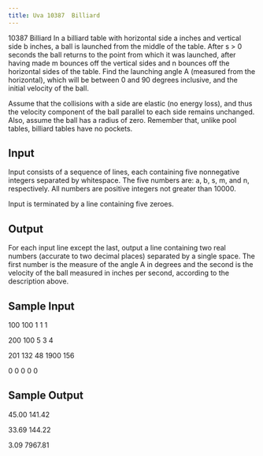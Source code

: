 ```yaml
---
title: Uva 10387  Billiard
---
```


10387 Billiard
In a billiard table with horizontal side a inches and vertical side b inches, a ball is launched from the
middle of the table. After s > 0 seconds the ball returns to the point from which it was launched,
after having made m bounces off the vertical sides and n bounces off the horizontal sides of the table.
Find the launching angle A (measured from the horizontal), which will be between 0 and 90 degrees
inclusive, and the initial velocity of the ball.

Assume that the collisions with a side are elastic (no energy loss), and thus the velocity component of
the ball parallel to each side remains unchanged. Also, assume the ball has a radius of zero. Remember
that, unlike pool tables, billiard tables have no pockets.

## Input
Input consists of a sequence of lines, each containing five nonnegative integers separated by whitespace.
The five numbers are: a, b, s, m, and n, respectively. All numbers are positive integers not greater
than 10000.

Input is terminated by a line containing five zeroes.

## Output
For each input line except the last, output a line containing two real numbers (accurate to two decimal
places) separated by a single space. The first number is the measure of the angle A in degrees and the
second is the velocity of the ball measured in inches per second, according to the description above.

## Sample Input
<p>100 100 1 1 1</p><p>200 100 5 3 4</p><p>201 132 48 1900 156</p><p>0 0 0 0 0</p><p></p>

## Sample Output
<p>45.00 141.42</p><p>33.69 144.22</p><p>3.09 7967.81</p>